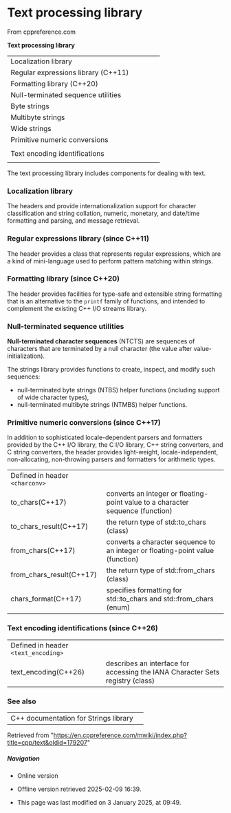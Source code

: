 # Text processing library

From cppreference.com

****Text processing library****

|  |  |  |  |  |
| --- | --- | --- | --- | --- |
| Localization library | | | | |
| Regular expressions library (C++11) | | | | |
| Formatting library (C++20) | | | | |
| Null-terminated sequence utilities | | | | |
| Byte strings | | | | |
| Multibyte strings | | | | |
| Wide strings | | | | |
| Primitive numeric conversions | | | | |
| |  |  |  |  |  | | --- | --- | --- | --- | --- | | to_chars(C++17) | | | | | | to_chars_result(C++17) | | | | | | from_chars(C++17) | | | | | | from_chars_result(C++17) | | | | | | chars_format(C++17) | | | | | |
| Text encoding identifications | | | | |
| |  |  |  |  |  | | --- | --- | --- | --- | --- | | text_encoding(C++26) | | | | | |

The text processing library includes components for dealing with text.

### Localization library

The headers <locale> and <clocale> provide internationalization support for character classification and string collation, numeric, monetary, and date/time formatting and parsing, and message retrieval.

### Regular expressions library (since C++11)

The header <regex> provides a class that represents regular expressions, which are a kind of mini-language used to perform pattern matching within strings.

### Formatting library (since C++20)

The header <format> provides facilities for type-safe and extensible string formatting that is an alternative to the `printf` family of functions, and intended to complement the existing C++ I/O streams library.

### Null-terminated sequence utilities

**Null-terminated character sequences** (NTCTS) are sequences of characters that are terminated by a null character (the value after value-initialization).

The strings library provides functions to create, inspect, and modify such sequences:

- null-terminated byte strings (NTBS) helper functions (including support of wide character types),
- null-terminated multibyte strings (NTMBS) helper functions.

### Primitive numeric conversions (since C++17)

In addition to sophisticated locale-dependent parsers and formatters provided by the C++ I/O library, the C I/O library, C++ string converters, and C string converters, the header <charconv> provides light-weight, locale-independent, non-allocating, non-throwing parsers and formatters for arithmetic types.

|  |  |
| --- | --- |
| Defined in header `<charconv>` | |
| to_chars(C++17) | converts an integer or floating-point value to a character sequence   (function) |
| to_chars_result(C++17) | the return type of std::to_chars   (class) |
| from_chars(C++17) | converts a character sequence to an integer or floating-point value   (function) |
| from_chars_result(C++17) | the return type of std::from_chars   (class) |
| chars_format(C++17) | specifies formatting for std::to_chars and std::from_chars   (enum) |

### Text encoding identifications (since C++26)

|  |  |
| --- | --- |
| Defined in header `<text_encoding>` | |
| text_encoding(C++26) | describes an interface for accessing the IANA Character Sets registry   (class) |

### See also

|  |  |
| --- | --- |
| C++ documentation for Strings library | |

Retrieved from "<https://en.cppreference.com/mwiki/index.php?title=cpp/text&oldid=179207>"

##### Navigation

- Online version
- Offline version retrieved 2025-02-09 16:39.

- This page was last modified on 3 January 2025, at 09:49.